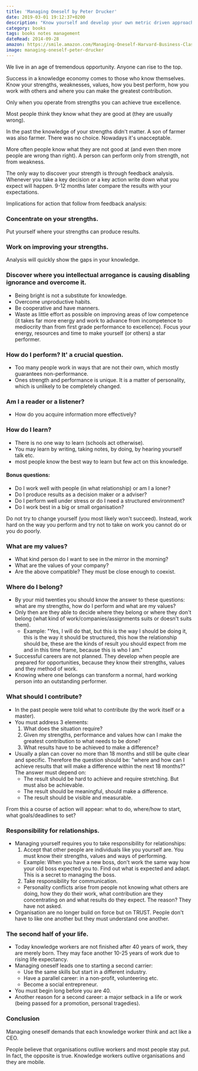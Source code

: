 ```yaml
---
title: 'Managing Oneself by Peter Drucker'
date: 2019-03-01 19:12:37+0200
description: "Know yourself and develop your own metric driven approach to managing yourself. Put yourself in situations where your strengths can produce results. Don't try to change others. Recognize their strengths and help them promote their strengths."
category: books
tags: books notes management
dateRead: 2014-09-28
amazon: https://smile.amazon.com/Managing-Oneself-Harvard-Business-Classics/dp/142212312X
image: managing-oneself-peter-drucker
---
```


We live in an age of tremendous opportunity. Anyone can rise to the top.

Success in a knowledge economy comes to those who know themselves. Know your strengths, weaknesses, values, how you best perform, how you work with others and where you can make the greatest contribution.

Only when you operate from strengths you can achieve true excellence.

Most people think they know what they are good at (they are usually wrong).

In the past the knowledge of your strengths didn't matter. A son of farmer was also farmer. There was no choice. Nowadays it's unacceptable.

More often people know what they are not good at (and even then more people are wrong than right).
A person can perform only from strength, not from weakness.

The only way to discover your strength is through feedback analysis. Whenever you take a key decision or a key action write down what you expect will happen. 9-12 months later compare the results with your expectations.

Implications for action that follow from feedback analysis:

### Concentrate on your strengths.

Put yourself where your strengths can produce results.

### Work on improving your strengths.

Analysis will quickly show the gaps in your knowledge.

### Discover where you intellectual arrogance is causing disabling ignorance and overcome it.

- Being bright is not a substitute for knowledge.
- Overcome unproductive habits.
- Be cooperative and have manners.
- Waste as little effort as possible on improving areas of low competence (it takes far more energy and work to advance from incompetence to mediocrity than from first grade performance to excellence). Focus your energy, resources and time to make yourself (or others) a star performer.

### How do I perform? It' a crucial question.

- Too many people work in ways that are not their own, which mostly guarantees non-performance.
- Ones strength and performance is unique. It is a matter of personality, which is unlikely to be completely changed.

### Am I a reader or a listener?

- How do you acquire information more effectively?

### How do I learn?

- There is no one way to learn (schools act otherwise).
- You may learn by writing, taking notes, by doing, by hearing yourself talk etc.
- most people know the best way to learn but few act on this knowledge.

#### Bonus questions:

- Do I work well with people (in what relationship) or am I a loner?
- Do I produce results as a decision maker or a adviser?
- Do I perform well under stress or do I need a structured environment?
- Do I work best in a big or small organisation?

Do not try to change yourself (you most likely won't succeed). Instead, work hard on the way you perform and try not to take on work you cannot do or you do poorly.

### What are my values?

- What kind person do I want to see in the mirror in the morning?
- What are the values of your company?
- Are the above compatible? They must be close enough to coexist.

### Where do I belong?

- By your mid twenties you should know the answer to these questions: what are my strengths, how do I perform and what are my values?
- Only then are they able to decide where they belong or where they don't belong (what kind of work/companies/assignments suits or doesn't suits them).
  - Example: "Yes, I will do that, but this is the way I should be doing it, this is the way it should be structured, this how the relationship should be, these are the kinds of result you should expect from me and in this time frame, because this is who I am."
- Successful careers are not planned. They develop when people are prepared for opportunities, because they know their strengths, values and they method of work.
- Knowing where one belongs can transform a normal, hard working person into an outstanding performer.

### What should I contribute?

- In the past people were told what to contribute (by the work itself or a master).
- You must address 3 elements:
  1. What does the situation require?
  2. Given my strengths, performance and values how can I make the greatest contribution to what needs to be done?
  3. What results have to be achieved to make a difference?
- Usually a plan can cover no more than 18 months and still be quite clear and specific. Therefore the question should be: "where and how can I achieve results that will make a difference within the next 18 months?" The answer must depend on:
  - The result should be hard to achieve and require stretching. But must also be achievable.
  - The result should be meaningful, should make a difference.
  - The result should be visible and measurable.

From this a course of action will appear: what to do, where/how to start, what goals/deadlines to set?

### Responsibility for relationships.

- Managing yourself requires you to take responsibility for relationships:
  1. Accept that other people are individuals like you yourself are. You must know their strengths, values and ways of performing.
  - Example: When you have a new boss, don't work the same way how your old boss expected you to. Find out what is expected and adapt. This is a secret to managing the boss.
  2. Take responsibility for communication.
  - Personality conflicts arise from people not knowing what others are doing, how they do their work, what contribution are they concentrating on and what results do they expect. The reason? They have not asked.
- Organisation are no longer build on force but on TRUST. People don't have to like one another but they must understand one another.

### The second half of your life.

- Today knowledge workers are not finished after 40 years of work, they are merely born. They may face another 10-25 years of work due to rising life expectancy.
- Managing oneself leads one to starting a second carrier:
  - Use the same skills but start in a different industry.
  - Have a parallel career: in a non-profit, volunteering etc.
  - Become a social entrepreneur.
- You must begin long before you are 40.
- Another reason for a second career: a major setback in a life or work (being passed for a promotion, personal tragedies).

### Conclusion

Managing oneself demands that each knowledge worker think and act like a CEO.

People believe that organisations outlive workers and most people stay put. In fact, the opposite is true. Knowledge workers outlive organisations and they are mobile.
